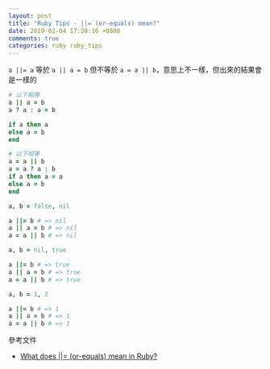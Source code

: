 ```yaml
---
layout: post
title: "Ruby Tips - ||= (or-equals) mean?"
date: 2019-02-04 17:28:16 +0800
comments: true
categories: ruby ruby_tips
---
```


<!-- more -->

`a ||= a` 等於 `a || a = b` 但不等於 `a = a || b`，意思上不一樣，但出來的結果會是一樣的

```ruby
# 以下相等
a || a = b
a ? a : a = b

if a then a 
else a = b 
end

# 以下相等
a = a || b
a = a ? a : b
if a then a = a 
else a = b 
end
```

```ruby
a, b = false, nil

a ||= b # => nil
a || a = b # => nil
a = a || b # => nil

a, b = nil, true

a ||= b # => true
a || a = b # => true
a = a || b # => true

a, b = 1, 2

a ||= b # => 1
a || a = b # => 1
a = a || b # => 1
```

參考文件

* [What does ||= (or-equals) mean in Ruby?](https://stackoverflow.com/questions/995593/what-does-or-equals-mean-in-ruby)
